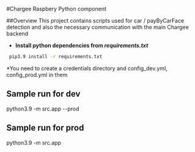 #Chargee Raspbery Python component

##Overview
This project contains scripts used for car / payByCarFace detection and also the necessary communication with the main Chargee backend

* **Install python dependencies from *requirements.txt***
```bash
 pip3.9 install -r requirements.txt
```

*You need to create a credentials directory and config_dev.yml, config_prod.yml in them

## Sample run for dev
python3.9  -m src.app --prod

## Sample run for prod
python3.9  -m src.app 

